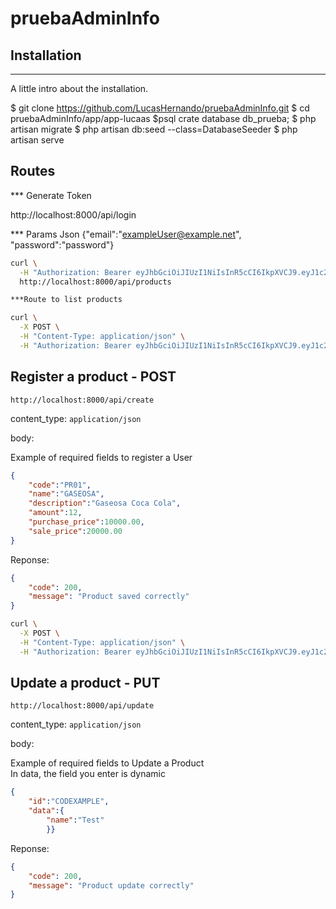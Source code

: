 # pruebaAdminInfo

## Installation
***
A little intro about the installation. 

$ git clone https://github.com/LucasHernando/pruebaAdminInfo.git
$ cd pruebaAdminInfo/app/app-lucaas
$psql crate database db_prueba;
$ php artisan migrate
$ php artisan db:seed --class=DatabaseSeeder
$ php artisan serve


## Routes

*** Generate Token

http://localhost:8000/api/login

*** Params Json
{"email":"exampleUser@example.net", "password":"password"}

```bash
curl \
  -H "Authorization: Bearer eyJhbGciOiJIUzI1NiIsInR5cCI6IkpXVCJ9.eyJ1c2VyX3BrIjoxLCJ0b2tlbl90eXBlIjoiYWNjZXNzIiwiY29sZF9zdHVmZiI6IuKYgyIsImV4cCI6MTIzNDU2LCJqdGkiOiJmZDJmOWQ1ZTFhN2M0MmU4OTQ5MzVlMzYyYmNhOGJjYSJ9.NHlztMGER7UADHZJlxNG0WSi22a2KaYSfd1S-AuT7lU" \
  http://localhost:8000/api/products

***Route to list products
```

```bash
curl \
  -X POST \
  -H "Content-Type: application/json" \
  -H "Authorization: Bearer eyJhbGciOiJIUzI1NiIsInR5cCI6IkpXVCJ9.eyJ1c2VyX3BrIjoxLCJ0b2tlbl90eXBlIjoiYWNjZXNzIiwiY29sZF9zdHVmZiI6IuKYgyIsImV4cCI6MTIzNDU2LCJqdGkiOiJmZDJmOWQ1ZTFhN2M0MmU4OTQ5MzVlMzYyYmNhOGJjYSJ9.NHlztMGER7UADHZJlxNG0WSi22a2KaYSfd1S-AuT7lU" \
```  

  ## Register a product - POST
`http://localhost:8000/api/create`

content_type:
```application/json```

body:

Example of required fields to register a User
```json
{   
    "code":"PR01", 
    "name":"GASEOSA", 
    "description":"Gaseosa Coca Cola",
    "amount":12,
    "purchase_price":10000.00,
    "sale_price":20000.00
}
```
Reponse:
```json
{
	"code": 200,
	"message": "Product saved correctly"
}
```


```bash
curl \
  -X POST \
  -H "Content-Type: application/json" \
  -H "Authorization: Bearer eyJhbGciOiJIUzI1NiIsInR5cCI6IkpXVCJ9.eyJ1c2VyX3BrIjoxLCJ0b2tlbl90eXBlIjoiYWNjZXNzIiwiY29sZF9zdHVmZiI6IuKYgyIsImV4cCI6MTIzNDU2LCJqdGkiOiJmZDJmOWQ1ZTFhN2M0MmU4OTQ5MzVlMzYyYmNhOGJjYSJ9.NHlztMGER7UADHZJlxNG0WSi22a2KaYSfd1S-AuT7lU" \
```  

  ## Update a product - PUT
`http://localhost:8000/api/update`

content_type:
```application/json```

body:

Example of required fields to Update a Product \
In data, the field you enter is dynamic
```json
{   
    "id":"CODEXAMPLE", 
    "data":{
        "name":"Test"
        }}
```
Reponse:
```json
{
	"code": 200,
	"message": "Product update correctly"
}
```